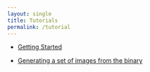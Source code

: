 ```yaml
---
layout: single
title: Tutorials
permalink: /tutorial
---
```

- [Getting Started]()

<!-- Next step -->
- [Generating a set of images from the binary]()
